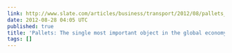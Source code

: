 ```yaml
---
link: http://www.slate.com/articles/business/transport/2012/08/pallets_the_single_most_important_object_in_the_global_economy_.single.html
date: 2012-08-28 04:05 UTC
published: true
title: 'Pallets: The single most important object in the global economy. - Slate Magazine'
tags: []
---
```



